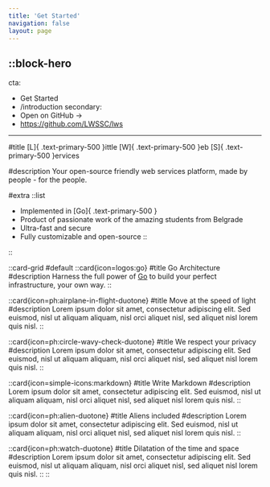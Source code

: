 ```yaml
---
title: 'Get Started'
navigation: false
layout: page
---
```


::block-hero
---
cta:
  - Get Started
  - /introduction
secondary:
  - Open on GitHub →
  - https://github.com/LWSSC/lws
---

#title
[L]{ .text-primary-500 }ittle [W]{ .text-primary-500 }eb [S]{ .text-primary-500 }ervices

#description
Your open-source friendly web services platform, made by people - for the people.

#extra
::list
- Implemented in [Go]{ .text-primary-500 }
- Product of passionate work of the amazing students from Belgrade
- Ultra-fast and secure
- Fully customizable and open-source
::

::

::card-grid
#default
  ::card{icon=logos:go}
  #title
  Go Architecture
  #description
  Harness the full power of [Go](https://go.dev/) to build your perfect infrastructure, your own way.
  ::

  ::card{icon=ph:airplane-in-flight-duotone}
  #title
  Move at the speed of light
  #description
  Lorem ipsum dolor sit amet, consectetur adipiscing elit. Sed euismod, nisl ut aliquam aliquam, nisl orci aliquet nisl, sed aliquet nisl lorem quis nisl.
  ::

  ::card{icon=ph:circle-wavy-check-duotone}
  #title
  We respect your privacy
  #description
  Lorem ipsum dolor sit amet, consectetur adipiscing elit. Sed euismod, nisl ut aliquam aliquam, nisl orci aliquet nisl, sed aliquet nisl lorem quis nisl.
  ::

  ::card{icon=simple-icons:markdown}
  #title
  Write Markdown
  #description
  Lorem ipsum dolor sit amet, consectetur adipiscing elit. Sed euismod, nisl ut aliquam aliquam, nisl orci aliquet nisl, sed aliquet nisl lorem quis nisl.
  ::

  ::card{icon=ph:alien-duotone}
  #title
  Aliens included
  #description
  Lorem ipsum dolor sit amet, consectetur adipiscing elit. Sed euismod, nisl ut aliquam aliquam, nisl orci aliquet nisl, sed aliquet nisl lorem quis nisl.
  ::

  ::card{icon=ph:watch-duotone}
  #title
  Dilatation of the time and space
  #description
  Lorem ipsum dolor sit amet, consectetur adipiscing elit. Sed euismod, nisl ut aliquam aliquam, nisl orci aliquet nisl, sed aliquet nisl lorem quis nisl.
  ::
::
